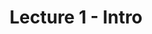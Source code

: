 ---
layout: single
title: "Lecture 1 - Intro"
permalink: /lectures/l1-intro
toc: false
breadcrumbs: true
sidebar:
  - title: "Lectures"
    image: /assets/images/logo.png
    image_alt: "image"
    nav: lectures
taxonomy: markup
---